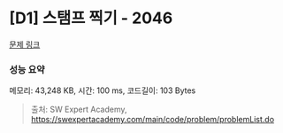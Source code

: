 # [D1] 스탬프 찍기 - 2046 

[문제 링크](https://swexpertacademy.com/main/code/problem/problemDetail.do?contestProbId=AV5QKdT6AyYDFAUq) 

### 성능 요약

메모리: 43,248 KB, 시간: 100 ms, 코드길이: 103 Bytes



> 출처: SW Expert Academy, https://swexpertacademy.com/main/code/problem/problemList.do